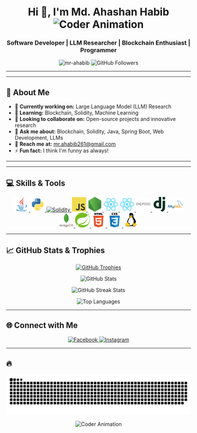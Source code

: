 <h1 align="center">
  Hi 👋, I'm Md. Ahashan Habib
  <br>
  <img src="https://media.giphy.com/media/qgQUggAC3Pfv687qPC/giphy.gif" alt="Coder Animation" width="400" />
</h1>

<h3 align="center">Software Developer | LLM Researcher | Blockchain Enthusiast | Programmer</h3>

<p align="center">
  <img src="https://komarev.com/ghpvc/?username=mr-ahabib&label=Profile%20views&color=0e75b6&style=flat" alt="mr-ahabib" />
  <img src="https://img.shields.io/github/followers/mr-ahabib?style=social" alt="GitHub Followers" />
</p>

---

---

## 🚀 About Me
- 🔭 **Currently working on:** Large Language Model (LLM) Research  
- 🌱 **Learning:** Blockchain, Solidity, Machine Learning  
- 👯 **Looking to collaborate on:** Open-source projects and innovative research  
- 💬 **Ask me about:** Blockchain, Solidity, Java, Spring Boot, Web Development, LLMs  
- 📧 **Reach me at:** [mr.ahabib261@gmail.com](mailto:mr.ahabib261@gmail.com)  
- ⚡ **Fun fact:** I think I'm funny as always!  

---


---

## 💻 Skills & Tools

<p align="center">
  <!-- Programming Languages -->
  <a href="https://www.java.com" target="_blank">
    <img src="https://raw.githubusercontent.com/devicons/devicon/master/icons/java/java-original.svg" alt="Java" width="40" height="40" />
  </a>
  <a href="https://www.python.org" target="_blank">
    <img src="https://raw.githubusercontent.com/devicons/devicon/master/icons/python/python-original.svg" alt="Python" width="40" height="40" />
  </a>
  <a href="https://soliditylang.org/" target="_blank">
    <img src="https://raw.githubusercontent.com/ethereum/solidity/develop/docs/logo.svg" alt="Solidity" width="40" height="40" />
  </a>
  <a href="https://developer.mozilla.org/en-US/docs/Web/JavaScript" target="_blank">
    <img src="https://raw.githubusercontent.com/devicons/devicon/master/icons/javascript/javascript-original.svg" alt="JavaScript" width="40" height="40" />
  </a>
  <a href="https://nodejs.org/" target="_blank">
    <img src="https://raw.githubusercontent.com/devicons/devicon/master/icons/nodejs/nodejs-original.svg" alt="Node.js" width="40" height="40" />
  </a>
  <a href="https://react.dev/" target="_blank">
    <img src="https://raw.githubusercontent.com/devicons/devicon/master/icons/react/react-original.svg" alt="React" width="40" height="40" />
  </a>
  <a href="https://reactnative.dev/" target="_blank">
    <img src="https://raw.githubusercontent.com/devicons/devicon/master/icons/react/react-original.svg" alt="React Native" width="40" height="40" />
  </a>
  <a href="https://expressjs.com/" target="_blank">
    <img src="https://raw.githubusercontent.com/devicons/devicon/master/icons/express/express-original-wordmark.svg" alt="Express.js" width="40" height="40" />
  </a>
  <a href="https://www.djangoproject.com/" target="_blank">
    <img src="https://raw.githubusercontent.com/devicons/devicon/master/icons/django/django-plain.svg" alt="Django" width="40" height="40" />
  </a>
  
  <!-- Databases -->
  <a href="https://www.mysql.com/" target="_blank">
    <img src="https://raw.githubusercontent.com/devicons/devicon/master/icons/mysql/mysql-original-wordmark.svg" alt="MySQL" width="40" height="40" />
  </a>
  <a href="https://www.mongodb.com/" target="_blank">
    <img src="https://raw.githubusercontent.com/devicons/devicon/master/icons/mongodb/mongodb-original-wordmark.svg" alt="MongoDB" width="40" height="40" />
  </a>
  
  <!-- Frameworks & Tools -->
  <a href="https://spring.io/" target="_blank">
    <img src="https://raw.githubusercontent.com/devicons/devicon/master/icons/spring/spring-original.svg" alt="Spring Boot" width="40" height="40" />
  </a>
  <a href="https://www.w3.org/html/" target="_blank">
    <img src="https://raw.githubusercontent.com/devicons/devicon/master/icons/html5/html5-original-wordmark.svg" alt="HTML5" width="40" height="40" />
  </a>
  <a href="https://www.w3schools.com/css/" target="_blank">
    <img src="https://raw.githubusercontent.com/devicons/devicon/master/icons/css3/css3-original-wordmark.svg" alt="CSS3" width="40" height="40" />
  </a>
  <a href="https://www.linux.org/" target="_blank">
    <img src="https://raw.githubusercontent.com/devicons/devicon/master/icons/linux/linux-original.svg" alt="Linux" width="40" height="40" />
  </a>
</p>

---

## 📈 GitHub Stats & Trophies

<p align="center">
  <a href="https://github.com/ryo-ma/github-profile-trophy">
    <img src="https://github-profile-trophy.vercel.app/?username=mr-ahabib&theme=radical&margin-w=15&margin-h=15" alt="GitHub Trophies" />
  </a>
</p>

<p align="center">
  <img src="https://github-readme-stats.vercel.app/api?username=mr-ahabib&show_icons=true&theme=radical" alt="GitHub Stats" />
</p>

<p align="center">
  <img src="https://github-readme-streak-stats.herokuapp.com/?user=mr-ahabib&theme=radical" alt="GitHub Streak Stats" />
</p>

<p align="center">
  <img src="https://github-readme-stats.vercel.app/api/top-langs/?username=mr-ahabib&layout=compact&theme=radical" alt="Top Languages" />
</p>

---

## 🌐 Connect with Me

<p align="center">
  <a href="https://fb.com/mr.ahashan" target="_blank">
    <img src="https://img.shields.io/badge/Facebook-1877F2?style=for-the-badge&logo=facebook&logoColor=white" alt="Facebook" />
  </a>
  <a href="https://instagram.com/_habib_ahashan" target="_blank">
    <img src="https://img.shields.io/badge/Instagram-E4405F?style=for-the-badge&logo=instagram&logoColor=white" alt="Instagram" />
  </a>
</p>

---

## 🔥 

<p align="center">
  <img src="https://raw.githubusercontent.com/Platane/snk/output/github-contribution-grid-snake.svg" alt="Contribution Snake Animation" />
</p>

<p align="center">
  <img src="https://user-images.githubusercontent.com/48458447/207437503-99e4a6a2-123d-4d9a-b6f1-2e3609a4327f.gif" alt="Coder Animation" />
</p>
